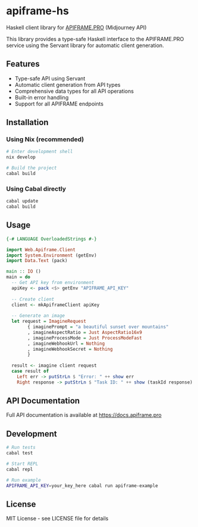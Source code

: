 # apiframe-hs

Haskell client library for [APIFRAME.PRO](https://apiframe.pro) (Midjourney API)

This library provides a type-safe Haskell interface to the APIFRAME.PRO service using the Servant library for automatic client generation.

## Features

- Type-safe API using Servant
- Automatic client generation from API types
- Comprehensive data types for all API operations
- Built-in error handling
- Support for all APIFRAME endpoints

## Installation

### Using Nix (recommended)

```bash
# Enter development shell
nix develop

# Build the project
cabal build
```

### Using Cabal directly

```bash
cabal update
cabal build
```

## Usage

```haskell
{-# LANGUAGE OverloadedStrings #-}

import Web.Apiframe.Client
import System.Environment (getEnv)
import Data.Text (pack)

main :: IO ()
main = do
  -- Get API key from environment
  apiKey <- pack <$> getEnv "APIFRAME_API_KEY"
  
  -- Create client
  client <- mkApiframeClient apiKey
  
  -- Generate an image
  let request = ImagineRequest
        { imaginePrompt = "a beautiful sunset over mountains"
        , imagineAspectRatio = Just AspectRatio16x9
        , imagineProcessMode = Just ProcessModeFast
        , imagineWebhookUrl = Nothing
        , imagineWebhookSecret = Nothing
        }
  
  result <- imagine client request
  case result of
    Left err -> putStrLn $ "Error: " ++ show err
    Right response -> putStrLn $ "Task ID: " ++ show (taskId response)
```

## API Documentation

Full API documentation is available at https://docs.apiframe.pro

## Development

```bash
# Run tests
cabal test

# Start REPL
cabal repl

# Run example
APIFRAME_API_KEY=your_key_here cabal run apiframe-example
```

## License

MIT License - see LICENSE file for details